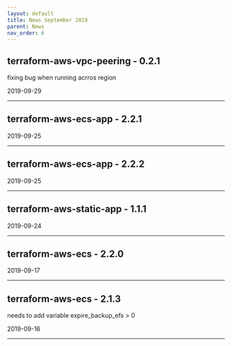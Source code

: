 ```yaml
---
layout: default
title: News September 2019
parent: News
nav_order: 6
---
```




## terraform-aws-vpc-peering - 0.2.1
fixing bug when running acrros region

2019-09-29

---


## terraform-aws-ecs-app - 2.2.1


2019-09-25

---


## terraform-aws-ecs-app - 2.2.2


2019-09-25

---


## terraform-aws-static-app - 1.1.1


2019-09-24

---


## terraform-aws-ecs - 2.2.0


2019-09-17

---


## terraform-aws-ecs - 2.1.3
needs to add variable expire_backup_efs > 0 

2019-09-16

---

